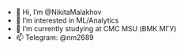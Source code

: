 - 👋 Hi, I’m @NikitaMalakhov
- 👀 I’m interested in ML/Analytics
- 📝 I’m currently studying at CMC MSU (ВМК МГУ)
- 📫 Telegram: @nm2689

<!---
NikitaMalakhov/NikitaMalakhov is a ✨ special ✨ repository because its `README.md` (this file) appears on your GitHub profile.
You can click the Preview link to take a look at your changes.
--->
